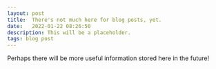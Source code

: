 ```yaml
---
layout: post
title:  There's not much here for blog posts, yet.
date:   2022-01-22 08:26:50
description: This will be a placeholder.
tags: blog post
---
```


Perhaps there will be more useful information stored here in the future! 